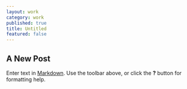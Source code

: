 ```yaml
---
layout: work
category: work
published: true
title: Untitled
featured: false
---
```


## A New Post

Enter text in [Markdown](http://daringfireball.net/projects/markdown/). Use the toolbar above, or click the **?** button for formatting help.